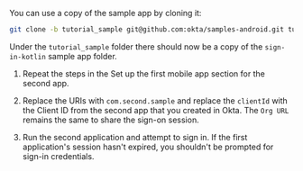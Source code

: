 You can use a copy of the sample app by cloning it:

```bash
git clone -b tutorial_sample git@github.com:okta/samples-android.git tutorial_sample
```
Under the `tutorial_sample` folder there should now be a copy of the `sign-in-kotlin` sample app folder.

1. Repeat the steps in the <GuideLink link="../setup-first-mobile-app">Set up the first mobile app </GuideLink> section for the second app.

2. Replace the URIs with `com.second.sample` and replace the `clientId` with the Client ID from the second app that you <GuideLink link="../configure-oidc-native-apps">created in Okta</GuideLink>. The `Org URL` remains the same to share the sign-on session.

3. Run the second application and attempt to sign in. If the first application's session hasn't expired, you shouldn't be prompted for sign-in credentials.
